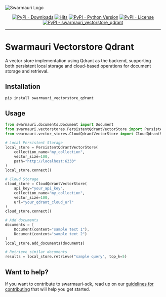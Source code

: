 
![Swarmauri Logo](https://res.cloudinary.com/dbjmpekvl/image/upload/v1730099724/Swarmauri-logo-lockup-2048x757_hww01w.png)

<p align="center">
    <a href="https://pypi.org/project/swarmauri_vectorstore_qdrant/">
        <img src="https://img.shields.io/pypi/dm/swarmauri_vectorstore_qdrant" alt="PyPI - Downloads"/></a>
    <a href="https://hits.sh/github.com/swarmauri/swarmauri-sdk/tree/master/pkgs/community/swarmauri_vectorstore_qdrant/">
        <img alt="Hits" src="https://hits.sh/github.com/swarmauri/swarmauri-sdk/tree/master/pkgs/community/swarmauri_vectorstore_qdrant.svg"/></a>
    <a href="https://pypi.org/project/swarmauri_vectorstore_qdrant/">
        <img src="https://img.shields.io/pypi/pyversions/swarmauri_vectorstore_qdrant" alt="PyPI - Python Version"/></a>
    <a href="https://pypi.org/project/swarmauri_vectorstore_qdrant/">
        <img src="https://img.shields.io/pypi/l/swarmauri_vectorstore_qdrant" alt="PyPI - License"/></a>
    <a href="https://pypi.org/project/swarmauri_vectorstore_qdrant/">
        <img src="https://img.shields.io/pypi/v/swarmauri_vectorstore_qdrant?label=swarmauri_vectorstore_qdrant&color=green" alt="PyPI - swarmauri_vectorstore_qdrant"/></a>
</p>

---

# Swarmauri Vectorstore Qdrant

A vector store implementation using Qdrant as the backend, supporting both persistent local storage and cloud-based operations for document storage and retrieval.

## Installation

```bash
pip install swarmauri_vectorstore_qdrant
```

## Usage

```python
from swarmauri.documents.Document import Document
from swarmauri.vectorstores.PersistentQdrantVectorStore import PersistentQdrantVectorStore
from swarmauri.vector_stores.CloudQdrantVectorStore import CloudQdrantVectorStore

# Local Persistent Storage
local_store = PersistentQdrantVectorStore(
    collection_name="my_collection",
    vector_size=100,
    path="http://localhost:6333"
)
local_store.connect()

# Cloud Storage
cloud_store = CloudQdrantVectorStore(
    api_key="your_api_key",
    collection_name="my_collection",
    vector_size=100,
    url="your_qdrant_cloud_url"
)
cloud_store.connect()

# Add documents
documents = [
    Document(content="sample text 1"),
    Document(content="sample text 2")
]
local_store.add_documents(documents)

# Retrieve similar documents
results = local_store.retrieve("sample query", top_k=5)
```

## Want to help?

If you want to contribute to swarmauri-sdk, read up on our [guidelines for contributing](https://github.com/swarmauri/swarmauri-sdk/blob/master/contributing.md) that will help you get started.
